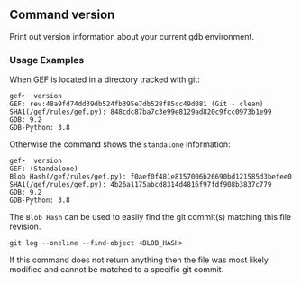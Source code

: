 ## Command version ##

Print out version information about your current gdb environment.

### Usage Examples ###

When GEF is located in a directory tracked with git:

```
gef➤  version
GEF: rev:48a9fd74dd39db524fb395e7db528f85cc49d081 (Git - clean)
SHA1(/gef/rules/gef.py): 848cdc87ba7c3e99e8129ad820c9fcc0973b1e99
GDB: 9.2
GDB-Python: 3.8
```

Otherwise the command shows the `standalone` information:

```
gef➤  version
GEF: (Standalone)
Blob Hash(/gef/rules/gef.py): f0aef0f481e8157006b26690bd121585d3befee0
SHA1(/gef/rules/gef.py): 4b26a1175abcd8314d4816f97fdf908b3837c779
GDB: 9.2
GDB-Python: 3.8
```

The `Blob Hash` can be used to easily find the git commit(s) matching
this file revision.

```
git log --oneline --find-object <BLOB_HASH>
```

If this command does not return anything then the file was most likely
modified and cannot be matched to a specific git commit.
